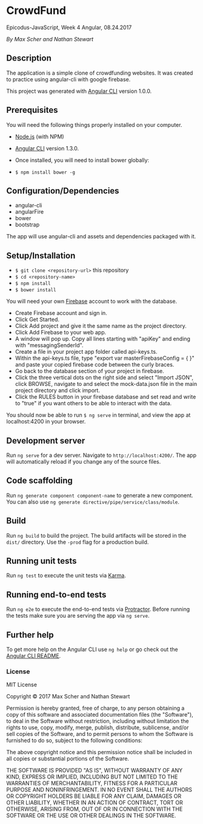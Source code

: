 # CrowdFund

Epicodus-JavaScript, Week 4 Angular, 08.24.2017

_By Max Scher and Nathan Stewart_

## Description

The application is a simple clone of crowdfunding websites. It was created to practice using angular-cli with google firebase.

This project was generated with [Angular CLI](https://github.com/angular/angular-cli) version 1.0.0.

## Prerequisites

You will need the following things properly installed on your computer.

* [Node.js](https://nodejs.org/) (with NPM)
* [Angular CLI](https://github.com/angular/angular-cli) version 1.3.0.

* Once installed, you will need to install bower globally:
 * `$ npm install bower -g`

## Configuration/Dependencies

* angular-cli
* angularFire
* bower
* bootstrap

The app will use angular-cli and assets and dependencies packaged with it.

## Setup/Installation

* `$ git clone <repository-url>` this repository
* `$ cd <repository-name>`
* `$ npm install`
* `$ bower install`

You will need your own [Firebase](https://firebase.google.com/) account to work with the database.
 * Create Firebase account and sign in.
 * Click Get Started.
 * Click Add project and give it the same name as the project directory.
 * Click Add Firebase to your web app.
 * A window will pop up. Copy all lines starting with "apiKey" and ending with "messagingSenderId".
 * Create a file in your project app  folder called api-keys.ts.
 * Within the api-keys.ts file, type "export var masterFirebaseConfig = { }" and paste your copied firebase code between the curly braces.
 * Go back to the database section of your project in firebase.
 * Click the three vertical dots on the right side and select "Import JSON", click BROWSE, navigate to and select the mock-data.json file in the main project directory and click import.
 * Click the RULES button in your firebase database and set read and write to "true" if you want others to be able to interact with the data.

You should now be able to run `$ ng serve` in terminal, and view the app at localhost:4200 in your browser.

## Development server

Run `ng serve` for a dev server. Navigate to `http://localhost:4200/`. The app will automatically reload if you change any of the source files.

## Code scaffolding

Run `ng generate component component-name` to generate a new component. You can also use `ng generate directive/pipe/service/class/module`.

## Build

Run `ng build` to build the project. The build artifacts will be stored in the `dist/` directory. Use the `-prod` flag for a production build.

## Running unit tests

Run `ng test` to execute the unit tests via [Karma](https://karma-runner.github.io).

## Running end-to-end tests

Run `ng e2e` to execute the end-to-end tests via [Protractor](http://www.protractortest.org/).
Before running the tests make sure you are serving the app via `ng serve`.

## Further help

To get more help on the Angular CLI use `ng help` or go check out the [Angular CLI README](https://github.com/angular/angular-cli/blob/master/README.md).

### License

MIT License

Copyright &copy; 2017 Max Scher and Nathan Stewart

Permission is hereby granted, free of charge, to any person obtaining a copy
of this software and associated documentation files (the "Software"), to deal
in the Software without restriction, including without limitation the rights
to use, copy, modify, merge, publish, distribute, sublicense, and/or sell
copies of the Software, and to permit persons to whom the Software is
furnished to do so, subject to the following conditions:

The above copyright notice and this permission notice shall be included in all
copies or substantial portions of the Software.

THE SOFTWARE IS PROVIDED "AS IS", WITHOUT WARRANTY OF ANY KIND, EXPRESS OR
IMPLIED, INCLUDING BUT NOT LIMITED TO THE WARRANTIES OF MERCHANTABILITY,
FITNESS FOR A PARTICULAR PURPOSE AND NONINFRINGEMENT. IN NO EVENT SHALL THE
AUTHORS OR COPYRIGHT HOLDERS BE LIABLE FOR ANY CLAIM, DAMAGES OR OTHER
LIABILITY, WHETHER IN AN ACTION OF CONTRACT, TORT OR OTHERWISE, ARISING FROM,
OUT OF OR IN CONNECTION WITH THE SOFTWARE OR THE USE OR OTHER DEALINGS IN THE
SOFTWARE.
